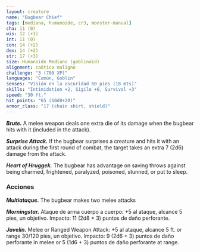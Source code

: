 ```yaml
---
layout: creature
name: "Bugbear Chief"
tags: [mediana, humanoide, cr3, monster-manual]
cha: 11 (0)
wis: 12 (+1)
int: 11 (0)
con: 14 (+2)
dex: 14 (+2)
str: 17 (+3)
size: Humanoide Mediano (goblinoid)
alignment: caótico maligno
challenge: "3 (700 XP)"
languages: "Común, Goblin"
senses: "Visión en la oscuridad 60 pies (18 mts)"
skills: "Intimidation +2, Sigilo +6, Survival +3"
speed: "30 ft."
hit_points: "65 (10d8+20)"
armor_class: "17 (chain shirt, shield)"
---
```


***Brute.*** A melee weapon deals one extra die of its damage when the bugbear hits with it (included in the attack).

***Surprise Attack.*** If the bugbear surprises a creature and hits it with an attack during the first round of combat, the target takes an extra 7 (2d6) damage from the attack.

***Heart of Hruggek.*** The bugbear has advantage on saving throws against being charmed, frightened, paralyzed, poisoned, stunned, or put to sleep.

### Acciones

***Multiataque.*** The bugbear makes two melee attacks

***Morningstar.*** Ataque de arma cuerpo a cuerpo: +5 al ataque, alcance 5 pies, un objetivo. Impacto: 11 (2d8 + 3) puntos de daño perforante.

***Javelin.*** Melee or Ranged Weapon Attack: +5 al ataque, alcance 5 ft. or range 30/120 pies, un objetivo. Impacto: 9 (2d6 + 3) puntos de daño perforante in melee or 5 (1d6 + 3) puntos de daño perforante at range.